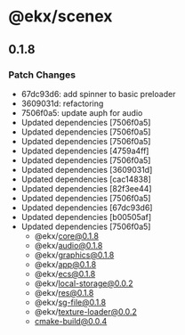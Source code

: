 # @ekx/scenex

## 0.1.8
### Patch Changes

- 67dc93d6: add spinner to basic preloader
- 3609031d: refactoring
- 7506f0a5: update auph for audio
- Updated dependencies [7506f0a5]
- Updated dependencies [7506f0a5]
- Updated dependencies [7506f0a5]
- Updated dependencies [4759a4ff]
- Updated dependencies [7506f0a5]
- Updated dependencies [3609031d]
- Updated dependencies [cac14838]
- Updated dependencies [82f3ee44]
- Updated dependencies [7506f0a5]
- Updated dependencies [67dc93d6]
- Updated dependencies [b00505af]
- Updated dependencies [7506f0a5]
  - @ekx/core@0.1.8
  - @ekx/audio@0.1.8
  - @ekx/graphics@0.1.8
  - @ekx/app@0.1.8
  - @ekx/ecs@0.1.8
  - @ekx/local-storage@0.0.2
  - @ekx/res@0.1.8
  - @ekx/sg-file@0.1.8
  - @ekx/texture-loader@0.0.2
  - cmake-build@0.0.4
